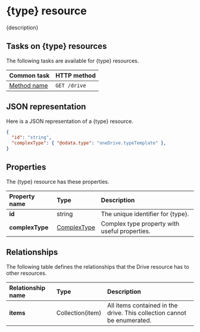 # {type} resource

{description}

## Tasks on {type} resources

The following tasks are available for {type} resources.

| Common task                                             | HTTP method                   |
|:--------------------------------------------------------|:------------------------------|
| [Method name](resource-template.md)                     | `GET /drive`                  |

## JSON representation

Here is a JSON representation of a {type} resource.

<!-- { "blockType": "resource", "@odata.type": "oneDrive.typeTemplate",
       "keyProperty": "id", "optionalProperties": [ ] } -->
```json
{
  "id": "string",
  "complexType": { "@odata.type": "oneDrive.typeTemplate" },
}
```

## Properties

The {type} resource has these properties.

| Property name   | Type                                | Description                                   |
|:----------------|:------------------------------------|:----------------------------------------------|
| **id**          | string                              | The unique identifier for {type}.             |
| **complexType** | [ComplexType](resource-template.md) | Complex type property with useful properties. |

## Relationships

The following table defines the relationships that the Drive resource has to other resources.

| Relationship name | Type             | Description                                                             |
|:------------------|:-----------------|:------------------------------------------------------------------------|
| **items**         | Collection(item) | All items contained in the drive. This collection cannot be enumerated. |

<!--
 {
  "type": "#page.annotation",
  "description": "Page description for SEO",
  "keywords": "Keywords for SEO",
  "section": "templates",
  "tocPath": "Path/In/TOC"
} -->
